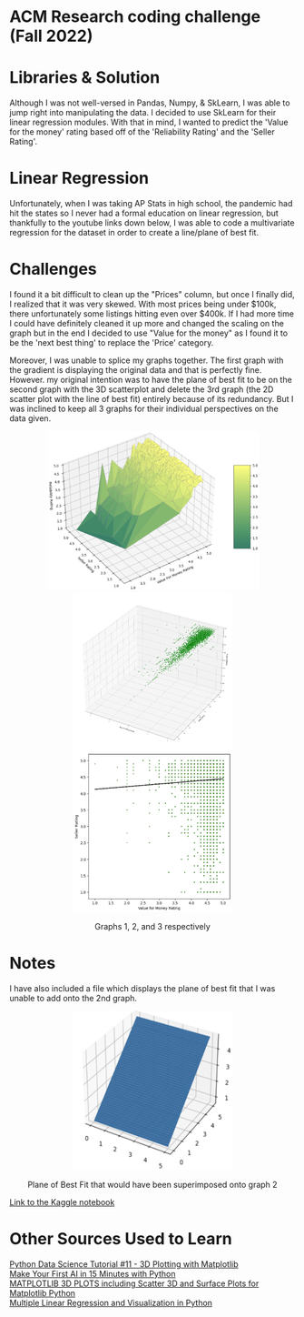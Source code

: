 # ACM Research coding challenge (Fall 2022)

# Libraries & Solution

Although I was not well-versed in Pandas, Numpy, & SkLearn, I was able to jump right into manipulating the data. I decided to use SkLearn for their linear regression modules. With that in mind, I wanted to predict the 'Value for the money' rating based off of the 'Reliability Rating' and the 'Seller Rating'.

# Linear Regression
Unfortunately, when I was taking AP Stats in high school, the pandemic had hit the states so I never had a formal education on linear regression, but thankfully to the youtube links down below, I was able to code a multivariate regression for the dataset in order to create a line/plane of best fit.

# Challenges
I found it a bit difficult to clean up the "Prices" column, but once I finally did, I realized that it was very skewed. With most prices being under $100k, there unfortunately some listings hitting even over $400k. If I had more time I could have definitely cleaned it up more and changed the scaling on the graph but in the end I decided to use "Value for the money" as I found it to be the 'next best thing' to replace the 'Price' category.

Moreover, I was unable to splice my graphs together. The first graph with the gradient is displaying the original data and that is perfectly fine. However. my original intention was to have the plane of best fit to be on the second graph with the 3D scatterplot and delete the 3rd graph (the 2D scatter plot with the line of best fit) entirely because of its redundancy. But I was inclined to keep all 3 graphs for their individual perspectives on the data given.

<p align="center">
  <img src="images/graph1.png" alt="planeofbestfit" width="373" height="280" />
  <img src="images/graph2.png" alt="planeofbestfit" width="280" height="280" />
  <img src="images/graph3.png" alt="planeofbestfit" width="280" height="280" />
</p>

<p align="center"> Graphs 1, 2, and 3 respectively </p>

# Notes
I have also included a file which displays the plane of best fit that I was unable to add onto the 2nd graph.

<p align="center"> <img src="images/planeofbestfit.png" alt="planeofbestfit" width="280" height="280" /> </p>
<p align="center">Plane of Best Fit that would have been superimposed onto graph 2</p>

[Link to the Kaggle notebook](https://www.kaggle.com/ata8045/carsforsale-aarian)

# Other Sources Used to Learn
[Python Data Science Tutorial #11 - 3D Plotting with Matplotlib](https://www.youtube.com/watch?v=eHd8JsJQ6AA) <br>
[Make Your First AI in 15 Minutes with Python](https://www.youtube.com/watch?v=z1PGJ9quPV8&t=583s) <br>
[MATPLOTLIB 3D PLOTS including Scatter 3D and Surface Plots for Matplotlib Python](https://www.youtube.com/watch?v=gqoLLGgbeAE) <br>
[Multiple Linear Regression and Visualization in Python](https://aegis4048.github.io/mutiple_linear_regression_and_visualization_in_python)
